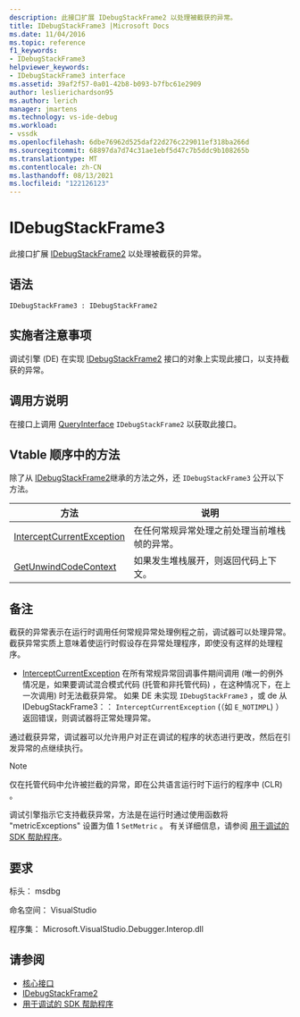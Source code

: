 ```yaml
---
description: 此接口扩展 IDebugStackFrame2 以处理被截获的异常。
title: IDebugStackFrame3 |Microsoft Docs
ms.date: 11/04/2016
ms.topic: reference
f1_keywords:
- IDebugStackFrame3
helpviewer_keywords:
- IDebugStackFrame3 interface
ms.assetid: 39af2f57-0a01-42b8-b093-b7fbc61e2909
author: leslierichardson95
ms.author: lerich
manager: jmartens
ms.technology: vs-ide-debug
ms.workload:
- vssdk
ms.openlocfilehash: 6dbe76962d525daf22d276c229011ef318ba266d
ms.sourcegitcommit: 68897da7d74c31ae1ebf5d47c7b5ddc9b108265b
ms.translationtype: MT
ms.contentlocale: zh-CN
ms.lasthandoff: 08/13/2021
ms.locfileid: "122126123"
---
```

# <a name="idebugstackframe3"></a>IDebugStackFrame3
此接口扩展 [IDebugStackFrame2](../../../extensibility/debugger/reference/idebugstackframe2.md) 以处理被截获的异常。

## <a name="syntax"></a>语法

```
IDebugStackFrame3 : IDebugStackFrame2
```

## <a name="notes-for-implementers"></a>实施者注意事项
 调试引擎 (DE) 在实现 [IDebugStackFrame2](../../../extensibility/debugger/reference/idebugstackframe2.md) 接口的对象上实现此接口，以支持截获的异常。

## <a name="notes-for-callers"></a>调用方说明
 在接口上调用 [QueryInterface](/cpp/atl/queryinterface) `IDebugStackFrame2` 以获取此接口。

## <a name="methods-in-vtable-order"></a>Vtable 顺序中的方法
 除了从 [IDebugStackFrame2](../../../extensibility/debugger/reference/idebugstackframe2.md)继承的方法之外，还 `IDebugStackFrame3` 公开以下方法。

|方法|说明|
|------------|-----------------|
|[InterceptCurrentException](../../../extensibility/debugger/reference/idebugstackframe3-interceptcurrentexception.md)|在任何常规异常处理之前处理当前堆栈帧的异常。|
|[GetUnwindCodeContext](../../../extensibility/debugger/reference/idebugstackframe3-getunwindcodecontext.md)|如果发生堆栈展开，则返回代码上下文。|

## <a name="remarks"></a>备注
 截获的异常表示在运行时调用任何常规异常处理例程之前，调试器可以处理异常。 截获异常实质上意味着使运行时假设存在异常处理程序，即使没有这样的处理程序。

- [InterceptCurrentException](../../../extensibility/debugger/reference/idebugstackframe3-interceptcurrentexception.md) 在所有常规异常回调事件期间调用 (唯一的例外情况是，如果要调试混合模式代码 (托管和非托管代码) ，在这种情况下，在上一次调用) 时无法截获异常。 如果 DE 未实现 `IDebugStackFrame3` ，或 de 从 IDebugStackFrame3：： `InterceptCurrentException` (（如 `E_NOTIMPL`) ）返回错误，则调试器将正常处理异常。

 通过截获异常，调试器可以允许用户对正在调试的程序的状态进行更改，然后在引发异常的点继续执行。

> [!NOTE]
> 仅在托管代码中允许被拦截的异常，即在公共语言运行时下运行的程序中 (CLR) 。

 调试引擎指示它支持截获异常，方法是在运行时通过使用函数将 "metricExceptions" 设置为值 1 `SetMetric` 。 有关详细信息，请参阅 [用于调试的 SDK 帮助程序](../../../extensibility/debugger/reference/sdk-helpers-for-debugging.md)。

## <a name="requirements"></a>要求
 标头： msdbg

 命名空间： VisualStudio

 程序集： Microsoft.VisualStudio.Debugger.Interop.dll

## <a name="see-also"></a>请参阅
- [核心接口](../../../extensibility/debugger/reference/core-interfaces.md)
- [IDebugStackFrame2](../../../extensibility/debugger/reference/idebugstackframe2.md)
- [用于调试的 SDK 帮助程序](../../../extensibility/debugger/reference/sdk-helpers-for-debugging.md)
